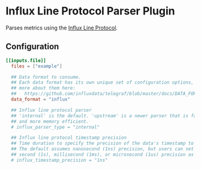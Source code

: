 # Influx Line Protocol Parser Plugin

Parses metrics using the [Influx Line Protocol][].

[Influx Line Protocol]: https://docs.influxdata.com/influxdb/latest/reference/syntax/line-protocol/

## Configuration

```toml
[[inputs.file]]
  files = ["example"]

  ## Data format to consume.
  ## Each data format has its own unique set of configuration options, read
  ## more about them here:
  ##   https://github.com/influxdata/telegraf/blob/master/docs/DATA_FORMATS_INPUT.md
  data_format = "influx"

  ## Influx line protocol parser
  ## 'internal' is the default. 'upstream' is a newer parser that is faster
  ## and more memory efficient.
  # influx_parser_type = "internal"

  ## Influx line protocol timestamp precision
  ## Time duration to specify the precision of the data's timestamp to parse.
  ## The default assumes nanosecond (1ns) precision, but users can set to
  ## second (1s), millisecond (1ms), or microsecond (1us) precision as well.
  # influx_timestamp_precision = "1ns"
```
